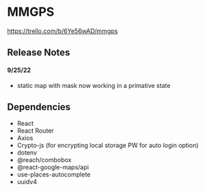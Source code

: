# MMGPS
https://trello.com/b/6Ye56wAD/mmgps


## Release Notes
#### 9/25/22
- static map with mask now working in a primative state



## Dependencies

- React
- React Router
- Axios
- Crypto-js (for encrypting local storage PW for auto login option)
- dotenv
- @reach/combobox
- @react-google-maps/api
- use-places-autocomplete
- uuidv4

